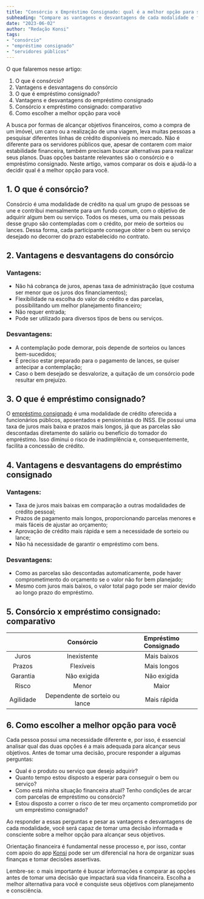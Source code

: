 ```yaml
---
title: "Consórcio x Empréstimo Consignado: qual é a melhor opção para servidores públicos?"
subheading: "Compare as vantagens e desvantagens de cada modalidade e faça a escolha certa para alcançar seus objetivos"
date: "2023-06-02"
author: "Redação Konsi"
tags:
- "consórcio"
- "empréstimo consignado"
- "servidores públicos"
---
```


O que falaremos nesse artigo:
1. O que é consórcio?
2. Vantagens e desvantagens do consórcio
3. O que é empréstimo consignado?
4. Vantagens e desvantagens do empréstimo consignado
5. Consórcio x empréstimo consignado: comparativo
6. Como escolher a melhor opção para você

A busca por formas de alcançar objetivos financeiros, como a compra de um imóvel, um carro ou a realização de uma viagem, leva muitas pessoas a pesquisar diferentes linhas de crédito disponíveis no mercado. Não é diferente para os servidores públicos que, apesar de contarem com maior estabilidade financeira, também precisam buscar alternativas para realizar seus planos. Duas opções bastante relevantes são o consórcio e o empréstimo consignado. Neste artigo, vamos comparar os dois e ajudá-lo a decidir qual é a melhor opção para você. 

## 1. O que é consórcio?

Consórcio é uma modalidade de crédito na qual um grupo de pessoas se une e contribui mensalmente para um fundo comum, com o objetivo de adquirir algum bem ou serviço. Todos os meses, uma ou mais pessoas desse grupo são contempladas com o crédito, por meio de sorteios ou lances. Dessa forma, cada participante consegue obter o bem ou serviço desejado no decorrer do prazo estabelecido no contrato.

## 2. Vantagens e desvantagens do consórcio

### Vantagens:

* Não há cobrança de juros, apenas taxa de administração (que costuma ser menor que os juros dos financiamentos);
* Flexibilidade na escolha do valor do crédito e das parcelas, possibilitando um melhor planejamento financeiro;
* Não requer entrada;
* Pode ser utilizado para diversos tipos de bens ou serviços.

### Desvantagens:

* A contemplação pode demorar, pois depende de sorteios ou lances bem-sucedidos;
* É preciso estar preparado para o pagamento de lances, se quiser antecipar a contemplação;
* Caso o bem desejado se desvalorize, a quitação de um consórcio pode resultar em prejuízo.

## 3. O que é empréstimo consignado?

O [empréstimo consignado](https://konsi.com.br/postagens/5-motivos-para-escolher-o-credito-consignado-publico) é uma modalidade de crédito oferecida a funcionários públicos, aposentados e pensionistas do INSS. Ele possui uma taxa de juros mais baixa e prazos mais longos, já que as parcelas são descontadas diretamente do salário ou benefício do tomador do empréstimo. Isso diminui o risco de inadimplência e, consequentemente, facilita a concessão de crédito.

## 4. Vantagens e desvantagens do empréstimo consignado

### Vantagens:

* Taxa de juros mais baixas em comparação a outras modalidades de crédito pessoal;
* Prazos de pagamento mais longos, proporcionando parcelas menores e mais fáceis de ajustar ao orçamento;
* Aprovação de crédito mais rápida e sem a necessidade de sorteio ou lance;
* Não há necessidade de garantir o empréstimo com bens.

### Desvantagens:

* Como as parcelas são descontadas automaticamente, pode haver comprometimento do orçamento se o valor não for bem planejado;
* Mesmo com juros mais baixos, o valor total pago pode ser maior devido ao longo prazo do empréstimo.

## 5. Consórcio x empréstimo consignado: comparativo

|          | Consórcio  | Empréstimo Consignado |
|:--------:|:----------:|:---------------------:|
|   Juros  | Inexistente| Mais baixos           |
|   Prazos | Flexíveis  | Mais longos           |
| Garantia | Não exigida| Não exigida           |
|  Risco   | Menor      | Maior                 |
| Agilidade| Dependente de sorteio ou lance| Mais rápida         |

## 6. Como escolher a melhor opção para você

Cada pessoa possui uma necessidade diferente e, por isso, é essencial analisar qual das duas opções é a mais adequada para alcançar seus objetivos. Antes de tomar uma decisão, procure responder a algumas perguntas:

* Qual é o produto ou serviço que desejo adquirir?
* Quanto tempo estou disposto a esperar para conseguir o bem ou serviço?
* Como está minha situação financeira atual? Tenho condições de arcar com parcelas de empréstimo ou consórcio?
* Estou disposto a correr o risco de ter meu orçamento comprometido por um empréstimo consignado?

Ao responder a essas perguntas e pesar as vantagens e desvantagens de cada modalidade, você será capaz de tomar uma decisão informada e consciente sobre a melhor opção para alcançar seus objetivos.

Orientação financeira é fundamental nesse processo e, por isso, contar com apoio do app [Konsi](https://konsi.com.br/app) pode ser um diferencial na hora de organizar suas finanças e tomar decisões assertivas.

Lembre-se: o mais importante é buscar informações e comparar as opções antes de tomar uma decisão que impactará sua vida financeira. Escolha a melhor alternativa para você e conquiste seus objetivos com planejamento e consciência.